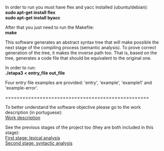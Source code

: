 In order to run you must have flex and yacc installed (ubuntu/debian):  
 **sudo apt-get install flex**  
 **sudo apt-get install byacc**  

After that you just need to run the Makefile:  
 **make**

This software generates an abstract syntax tree that will make possible the next stage of the compiling process (semantic analysis).
To prove correct generation of the tree, it makes the inverse path too. That is, based on the tree, generates a code file that should be equivalent to the original one.  

In order to run:  
 **./etapa3 < entry_file out_file**  

Four entry file examples are provided: 'entry', 'example', 'example1' and 'example-error'.  

==================================================

To better understand the software objective please go to the work description (in portuguese):  
[Work description](https://bitbucket.org/bpsilva/compiler-03_abstract_syntax_tree/raw/246e027fb2873b12aec9ddeac5425e4f8d27dcff/definition.pdf)  

See the previous stages of the project too (they are both included in this stage):  
[First stage: lexical analysis](https://bitbucket.org/bpsilva/compiler-01_lexical_analysis)  
[Second stage: syntactic analysis](https://bitbucket.org/bpsilva/compiler-02_syntactic_analysis)